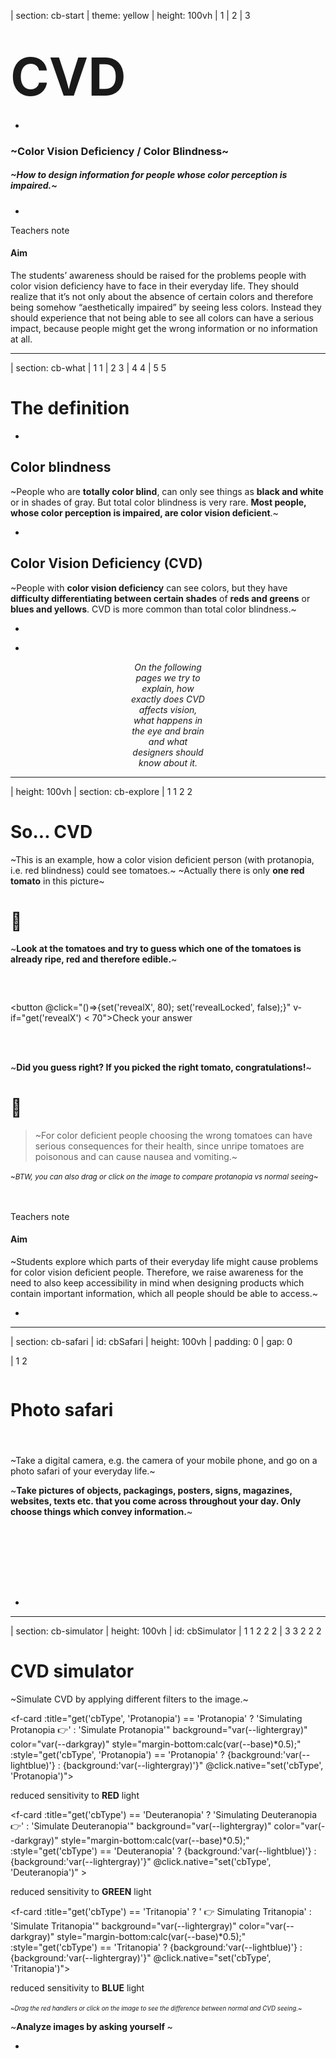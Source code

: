 



| section: cb-start
| theme: yellow
| height: 100vh
| 1
| 2
| 3


# <big><big><big><big><big><big style="color:var(--white)">CVD</big></big></big></big></big></big> 

-

### ~Color Vision Deficiency / Color Blindness~

##### ~How to design information for people whose color perception is impaired.~

-

<!-- ~*(Richard Spencer, Kristin Kreer)*~ -->

<!-- <f-embed src="./menu.md" /> -->

<f-next-button title="Let's start" style="margin: var(--base8) 0;" />




<f-notes>

<summary>Teachers note</summary>

#### Aim

The students’ awareness should be raised for the problems people with color vision deficiency have to face in their everyday life. They should realize that it’s not only about the absence of certain colors and therefore being somehow “aesthetically impaired” by seeing less colors. Instead they should experience that not being able to see all colors can have a serious impact, because people might get the wrong information or no information at all.

</f-notes>











---

| section: cb-what
| 1 1
| 2 3
| 4 4
| 5 5

<f-inline>

<f-fact-icon size="large" />

# The definition

</f-inline>

-

## Color blindness

~People who are **totally color blind**, can only see things as **black and white** or in shades of gray. But total color blindness is very rare. **Most people, whose color perception is impaired, are color vision deficient**.~

-

## Color Vision Deficiency (CVD)

~People with **color vision deficiency** can see colors, but they have **difficulty differentiating between certain shades** of **reds and greens** or **blues and yellows**. CVD is more common than total color blindness.~

-

<!-- <f-hr /> -->

-

<!-- <f-inline> -->

<div style="text-align:center; padding:0 20vw;">

*On the following pages we try to explain, how exactly does CVD affects vision, what happens in the eye and brain and what designers should know about it.*

<f-next-button title="Next" style="flex:1;" />

</div>



<!-- </f-inline> -->












---

| height: 100vh
| section: cb-explore
| 1 1 2 2 

<!-- ##### EXPLORE -->
# So... CVD

<p />

<div v-if="get('revealX') < 75">

  <p />

<f-inline>

  ~This is an example, how a color vision deficient person (with protanopia, i.e. red blindness) could see tomatoes.~ 
  ~Actually there is only **<span style="color:var(--red)">one red tomato</span>** in this picture~

</f-inline>

<!-- <f-icon :size="'large'" :icon="'Activity'" style="width:15vw;" /> -->
<f-inline>

# 🤔

~**Look at the tomatoes and try to guess which one of the tomatoes is already ripe, red and therefore edible.**~

</f-inline>


### &nbsp;

<button @click="()=>{set('revealX', 80); set('revealLocked', false);}" v-if="get('revealX') < 70">Check your answer</button>

</div>



<div v-if="get('revealX') > 75">

  <br />
  <br />

  ~**Did you guess right? If you picked the right tomato, congratulations!**~
  
  <f-inline>
  
   # 🤢
  
  > ~For color deficient people choosing the wrong tomatoes can have serious consequences for their health, since unripe tomatoes are poisonous and can cause nausea and vomiting.~

  </f-inline>

  <small>~*BTW, you can also drag or click on the image to compare protanopia vs normal seeing*~</small>

  <br />
  <br />

  <f-next-button title="Next: go outside!" />

</div>

<f-notes>
  
  <summary>Teachers note</summary>
  
  #### Aim

  ~Students explore which parts of their everyday life might cause problems for color vision deficient people. Therefore, we raise awareness for the need to also keep accessibility in mind when designing products which contain important information, which all people should be able to access.~

</f-notes>


-

<ColorblindnessJuxtapose 
  :imageUrl="'images/tomatoes-test__ps2.jpg'" 
  :revealed="get('revealX',0)" 
  :locked="get('revealLocked', true)" 
  :juxtId="'compare'" 
  :upload="false"
  :cbType="'Protanopia'"
  style="box-shadow:0 0 4px 0 hsla(0,0%,0%,0.3);padding:var(--base) var(--base2); border-radius:var(--base)" 
/>






---

| section: cb-safari
| id: cbSafari
| height: 100vh
| padding: 0
| gap: 0

| 1 2



<div style="display:grid; grid-template-rows: auto 100px; padding:var(--content-padding); height:100%;">

  <div>
  
  <f-inline>

  <f-activity-icon size="large" />

  # Photo safari

  </f-inline>

  #### &nbsp;

  ~Take a digital camera, e.g. the camera of your mobile phone, and go on a photo safari of your everyday life.~

  ~**Take pictures of objects, packagings, posters, signs, magazines, websites, texts etc. that you come across throughout your day. Only choose things which convey information.**~
  
  </div>


  <div>
    <f-next-button title="Analyze your photos" style="margin:var(--base2) 0 var(--base2) 0" />
  </div>

</div>

-

<f-image src="images/explore-go-outside.jpg" />






















<!-- 

 SSSSSS    IIIIIII    M     M    U     U    L           AAAA     TTTTTTT     OOOOO     RRRRRR 
S             I       M M  MM    U     U    L          A    A       T       O     O    R     R
 SSSSS        I       M  M  M    U     U    L          A    A       T       O     O    R     R
      S       I       M     M    U     U    L          AAAAAA       T       O     O    RRRRRR 
SSSSSS     IIIIIII    M     M     UUUUU     LLLLLLL    A    A       T        OOOOO     R    R

 -->








---

| section: cb-simulator
| height: 100vh
| id: cbSimulator
| 1 1 2 2 2
| 3 3 2 2 2


# CVD simulator

~Simulate CVD by applying different filters to the image.~


<p />

<f-card :title="get('cbType', 'Protanopia') == 'Protanopia' ? 'Simulating Protanopia 👉' : 'Simulate Protanopia'"   background="var(--lightergray)" color="var(--darkgray)" style="margin-bottom:calc(var(--base)*0.5);" :style="get('cbType', 'Protanopia') == 'Protanopia' ? {background:'var(--lightblue)'} : {background:'var(--lightergray)'}" @click.native="set('cbType', 'Protanopia')">

<p v-if="get('cbType', 'Protanopia') == 'Protanopia'" style="font-size:100%;">reduced sensitivity to <b>RED</b> light</p>

</f-card>

<f-card :title="get('cbType') == 'Deuteranopia' ? 'Simulating Deuteranopia 👉' : 'Simulate Deuteranopia'" background="var(--lightergray)" color="var(--darkgray)" style="margin-bottom:calc(var(--base)*0.5);" :style="get('cbType') == 'Deuteranopia' ? {background:'var(--lightblue)'} : {background:'var(--lightergray)'}" @click.native="set('cbType', 'Deuteranopia')" >

<p v-if="get('cbType') == 'Deuteranopia'" style="font-size:100%;">reduced sensitivity to <b>GREEN</b> light</p>

</f-card>

<f-card :title="get('cbType') == 'Tritanopia' ? ' 👉 Simulating Tritanopia' : 'Simulate Tritanopia'" background="var(--lightergray)" color="var(--darkgray)" style="margin-bottom:calc(var(--base)*0.5);" :style="get('cbType') == 'Tritanopia' ? {background:'var(--lightblue)'} : {background:'var(--lightergray)'}" @click.native="set('cbType', 'Tritanopia')">

<p v-if="get('cbType') == 'Tritanopia'" style="font-size:100%">reduced sensitivity to <b>BLUE</b> light</p>

</f-card>

<small><small>~*Drag the red handlers or click on the image to see the difference between normal and CVD seeing.*~</small></small>
&nbsp; 
<f-hr />

<f-inline>

<f-activity-icon size="large" />

~**Analyze images by asking yourself <f-sidebar title="these questions." src="./cb-analyze-images.md" width="50vw" />**~

</f-inline>

<f-hr />

<f-next-button style="margin:var(--base4) 0" />



-

<div style="height:100vh; position: sticky; top:0">

<ColorblindnessJuxtapose 
  :imageUrl="get('cbSimImg', 'images/cb-metro.jpg')" 
  :revealed="25" 
  :locked="false"
  :cbType="get('cbType', 'Protanopia')"
  style="box-shadow:0 0 4px 0 hsla(0,0%,0%,0.3);padding:var(--base) var(--base2); border-radius:var(--base)"
/>
<!-- <button v-on:click="set('cbSimImg', 'images/crayons.png')">swap</button> -->
</div>













---

| section: cb-facts
| 1 1 1 1 
| 2 3 4 5
| 6 6 6 7
| 8 8 8 8
| height: 100vh


# <f-fact-icon size="large" />Short summary about CVD 
<!-- ~<small>Source: <a href="http://www.colourblindawareness.org/" target="_blank">http://www.colourblindawareness.org/</a></small>~ -->

#### &nbsp;

#### ~There are different types of CVD:~

-

~***Protanomaly/ protanopia***<br />reduced/missing sensitivity to **RED** light~

-

~***Deuteranomaly/ deuteranopia***<br />reduced/missing sensitivity to **GREEN** light.~

-

~***Tritanomaly/ tritanopia***<br />reduced/missing sensitivity to **BLUE** light.~

-

~***Achromatopsia***<br />**complete** colour blindness (everything seen in shades of grey).~

-

~The **-nopias** are more severe cases than **-anomalies**~
~"-anomaly" means that perception of certain light is reduced while "-nopia" means it is missing. We shall come back to this later in more detail.~

-

-

<f-next-button title=" " style="align-self:end;" />




---

| 1 1 1
| 2 3 4
| 2 3 4
| 2 3 4
| 2 3 4
| 5 5 5

# <f-fact-icon size="large" />Short summary about CVD 

-

~**Tritanomaly and achromatopsia are extremely rare** forms of CVD and are both caused by autosomal recessive alleles. People with these forms of CVD inherit two faulty versions (alleles) of genes for normal cone functioning, one from each parent.~

-

~**Protanomaly and deuteranomaly are the more common forms of CVD**, with deuteranomaly being the most common. People with deuteranomaly and protanomaly are collectively known as **red-green colour blind**. They have difficulty distinguishing between reds, greens, browns and oranges. They also commonly confuse different types of blue and purple.~

-

~Colour blindness (colour vision deficiency, or CVD) affects approximately **1 in 12 men** (8%) and **1 in 200 women** in the world.~

-

<f-next-button title=" " />










---


<center>

  # But why?

</center>











---

| section: cb-eye
| height: 100vh
| 1 2



<!-- ##### EXPLAIN  -->
# 👁️‍🗨️ The eye

<f-hr style="margin:var(--base6) 0" />

~When it comes to color vision, the **retina** is the part of the eye which is important.~
~It is at the back of the eye and contains two types of photoreceptor cells which detect light:~

#### ~Rods and cones.~

<f-next-button title="Rods and cones" style="margin:var(--base6) 0" />

-

<figure style="width:100%; height:100%; display:flex; justify-content:center; align-items: center; margin: 0;">
  <img src="./images/eye.svg" />
</figure>










---

| height: 100vh
| 1 2


<!-- ##### EXPLAIN  -->
# The eye
### Rods and cones

<f-hr style="margin:var(--base6) 0" />

~Rods and cones contain different light-sensitive pigments which absorb light and undergo a chemical change (“bleaching”) which releases energy. This results in increased permeability of photoreceptor membranes to sodium ions.~

~Sodium ions diffuse into the photoreceptors, creating a generator potential. If a threshold level is reached, an action potential is created in a nearby bipolar neuron. This connects to neurons in the optic nerve which carry impulses to the brain.~

~**Rods** are located in the peripheral parts of the retina and detect light, but not the color of light.
Rods are sensitive to dim light. The photosensitive pigment in rods (rhodopsin) bleaches at low light intensity.~

~**Cones** are found closely packed in the fovea. They contain the photosensitive pigment iodopsin.~
~There are three types which are sensitive to red, green and blue lights (see also RGB color model).~
~One cone joins one bipolar neuron, so that, compared to rods, they are less sensitive at low light intensity.~ 
~That’s why you can’t see colors in the dark.~

~(For more details, read the worksheets on The Eye).~

<f-next-button style="margin:var(--base6) 0" />

-

s







---

<!-- ##### EXPLAIN  -->
# The eye
## Tasks

<f-hr style="margin:var(--base6) 0" />

1. ~Have a look at the article about color vision on wikipedia.org:
https://en.wikipedia.org/wiki/Color_vision~


2. ~You learned that cones are responsible for color vision. There are three different types of cones. Find out how color perception works in the eye.~


3. ~In the text it says “color is not a property of electromagnetic radiation, but a feature of visual perception by an observer”. Find out what is meant by this (see “Subjectivity of color perception”).~






---

| section: cb-designer
| gap: 2vmin


| 1 1 1 1
| 2 3 4 5



<f-inline style="--base:8px; justify-content:space-between;">

<div style="flex:0 1 32%; box-shadow:0 0 3px 0 hsla(0,0%,0%,0.3); padding:1vw;border-radius:var(--base)">

#### Background color

<f-inline>
  <div>
    <div 
      style="width:8vw;height:8vw; " 
      :style="{ background:hsb2hsl( get('h51',44), get('s51',77), get('b51',100) ) }"
    ></div>
  </div>

  <div style="flex:1">
    <f-slider title="H" :value="get('h51', 44)" v-on:input="set('h51', $event)" to="360" integer />
    <f-slider title="S" :value="get('s51', 77)" v-on:input="set('s51', $event)" to="100" integer />
    <f-slider title="B" :value="get('b51', 100)" v-on:input="set('b51', $event)" to="100" integer />
  </div>
</f-inline>
</div>

<div style="flex:0 1 32%; box-shadow:0 0 3px 0 hsla(0,0%,0%,0.3); padding:1vw;border-radius:var(--base)">

#### Heading color

<f-inline>
  <div>
    <div 
      style="width:8vw;height:8vw; " 
      :style="{ background:hsb2hsl( get('h52',44), get('s52',77), get('b52',77) ) }"
    ></div>
  </div>

  <div style="flex:1">
    <f-slider title="H" :value="get('h52', 44)" v-on:input="set('h52', $event)" to="360" integer />
    <f-slider title="S" :value="get('s52', 77)" v-on:input="set('s52', $event)" to="100" integer />
    <f-slider title="B" :value="get('b52', 77)" v-on:input="set('b52', $event)" to="100" integer />
  </div>
</f-inline>

</div>

<div style="flex:0 1 32%; box-shadow:0 0 3px 0 hsla(0,0%,0%,0.3); padding:1vw;border-radius:var(--base)">

#### Text color

<f-inline>
  <div>
    <div 
      style="width:8vw;height:8vw; " 
      :style="{ background:hsb2hsl( get('h53',44), get('s53',77), get('b53',77) ) }"
    ></div>
  </div>
  <div style="flex:1">
    <f-slider title="H" :value="get('h53', 44)" v-on:input="set('h53', $event)" to="360" integer />
    <f-slider title="S" :value="get('s53', 77)" v-on:input="set('s53', $event)" to="100" integer />
    <f-slider title="B" :value="get('b53', 77)" v-on:input="set('b53', $event)" to="100" integer />
  </div>
</f-inline>

</div>


</f-inline>

-

<Poster 
  :bgColor="hsb2hsl( get('h51',44), get('s51',77), get('b51',100) )" 
  :headingColor="hsb2hsl( get('h52',44), get('s52',77), get('b52',77) )" 
  :textColor="hsb2hsl( get('h53',44), get('s53',77), get('b53',77) )" 
  :type="'Normal'"
/>

-


<Poster 
  :bgColor="colorblind( hsb2hsl( get('h51',44), get('s51',77), get('b51',100) ), 'protanopia' )" 
  :headingColor="colorblind( hsb2hsl( get('h52',44), get('s52',77), get('b52',77) ), 'protanopia' )" 
  :textColor="colorblind( hsb2hsl( get('h53',44), get('s53',77), get('b53',77) ), 'protanopia' )" 
  :type="'Protanopia'"
/>

-

<Poster 
  :bgColor="colorblind( hsb2hsl( get('h51',44), get('s51',77), get('b51',100) ), 'deuteranopia' )" 
  :headingColor="colorblind( hsb2hsl( get('h52',44), get('s52',77), get('b52',77) ), 'deuteranopia' )" 
  :textColor="colorblind( hsb2hsl( get('h53',44), get('s53',77), get('b53',77) ), 'deuteranopia' )" 
  :type="'Deuteranopia'"
/>

-

<Poster 
  :bgColor="colorblind( hsb2hsl( get('h51',44), get('s51',77), get('b51',100) ), 'tritanopia' )" 
  :headingColor="colorblind( hsb2hsl( get('h52',44), get('s52',77), get('b52',77) ), 'tritanopia' )" 
  :textColor="colorblind( hsb2hsl( get('h53',44), get('s53',77), get('b53',77) ), 'tritanopia' )" 
  :type="'Tritanopia'"
/>






---











---

| id: contrast

| 1 1 1 1
| 2 2 2 3 
| 4 4 5 5

<!-- ##### EXPLAIN -->
# Color contrast and harmony

<f-hr style="margin:var(--base6) 0" />

-

## Task 3

Given are a headline and a text on a background. Choose the colors for the background, the headline and the text so that the palette fits to the article, the colors form a harmonious palette and the headline is more prominent than the text.

If possible, discuss your results with someone.

-



-

<f-hr style="margin:var(--base6) 0; visibility: hidden" />

<f-inline>

<div style="flex:1">

#### Background

<f-slider title="H" :value="get('h51', 44)" v-on:input="set('h51', $event)" from="0" to="360" integer />
<f-slider title="S" :value="get('s51', 77)" v-on:input="set('s51', $event)" to="100" integer />
<f-slider title="B" :value="get('b51', 100)" v-on:input="set('b51', $event)" to="100" integer />

</div>
<div style="flex:1">

#### Heading

<f-slider title="H" :value="get('h52', 44)" v-on:input="set('h52', $event)" to="360" integer />
<f-slider title="S" :value="get('s52', 77)" v-on:input="set('s52', $event)" to="100" integer />
<f-slider title="B" :value="get('b52', 77)" v-on:input="set('b52', $event)" to="100" integer />

</div>
<div style="flex:1">

#### Text

<f-slider title="H" :value="get('h53', 44)" v-on:input="set('h53', $event)" to="360" integer />
<f-slider title="S" :value="get('s53', 77)" v-on:input="set('s53', $event)" to="100" integer />
<f-slider title="B" :value="get('b53', 77)" v-on:input="set('b53', $event)" to="100" integer />
</div>


</f-inline>

-

<div style="padding: var(--base8); min-height:500px; height:100%" :style="{
  background: hsb2hsl( get('h51',44), get('s51',77), get('b51',100) )
}">

<h1 :style="{
  color: hsb2hsl( get('h52',44), get('s52',77), get('b52',77) )
}">Halloo</h1>

<p :style="{
  color: hsb2hsl( get('h53',44), get('s53',77), get('b53',77) )
}">Deutsches Ipsum Dolor meliore Hockenheim et Spezi Te Käsefondue utamur genau Exerci Donaudampfschiffahrtsgesellschaftskapitän eu Kaftfahrzeug-Haftpflichtversicherung Principes Hackfleisch eos Fußball His Wiener Schnitzel moderatius Deutsche Mark.</p>

</div>






---













































---


RYB wheel





<f-scene width="300" height="300" grid>
  <f-group :rotation="-195">
  <f-arc
    v-for="(c,i) in colorscale('yellow','blue', 6)" 
    :key="c+i"
    :fill="c"
    stroke
    :start-angle="(360 / 12 * i)"
    :end-angle="(360 / 12 * (i+1))"
    :r="2"
    :inner-radius="1"
  />
  <f-arc
    v-for="(c,i) in colorscale('blue','red', 6)" 
    :key="c+i"
    :fill="c"
    stroke
    :start-angle="(360 / 12 * i + 120)"
    :end-angle="(360 / 12 * (i+1) + 120)"
    :r="2"
    :inner-radius="1"
  />
  <f-arc
    v-for="(c,i) in colorscale('red','yellow', 5)" 
    :key="c+i"
    :fill="c"
    stroke
    :start-angle="(360 / 12 * i + 120 + 120)"
    :end-angle="(360 / 12 * (i+1) + 120 + 120)"
    :r="2"
    :inner-radius="1"
  />
  </f-group>
</f-scene>

















---

| 1 1 1 1
| 2 3 3 3

## Color blindness types

-

<f-slider title="Slice count" set="c" from="8" to="64" integer />
  
-

<div style="display: flex; flex-wrap: wrap">
  
  <div>
  <b>Normal vision</b><br><br>
  <f-scene width="150" height="150" grid>
    <f-group v-for="(count,i) in range(0,2)" :key="i">
    <f-arc
      v-for="(a,j) in range(0,360,360 / get('c',8))"
      :key="j"
      :fill="hsl(a,100,scale(count,0,2,30,70))"
      stroke
      :start-angle="a"
      :end-angle="a + (360 / get('c',8))"
      :r="scale(count,0,2,1,1.5)"
      :inner-radius="scale(count,0,2,1,1.5) - 0.25"
    />
    </f-group>
  </f-scene>
  </div>

  <div v-for="type in [
    'achromatomaly',
    'achromatopsia',
    'deuteranomaly',
    'deuteranopia',
    'protanomaly',
    'protanopia',
    'tritanomaly',
    'tritanopia'
  ]">
  <b>{{ type }}</b><br><br>
  <f-scene  width="150" height="150" grid>
    <f-group v-for="(count,i) in range(0,2)" :key="i">
    <f-arc
      v-for="(a,j) in range(0,360,360 / get('c',8))"
      :key="j"
      :fill="colorblind(hsl(a,100,scale(count,0,2,30,70)), type)"
      stroke
      :start-angle="a"
      :end-angle="a + (360 / get('c',8))"
      :r="scale(count,0,2,1,1.5)"
      :inner-radius="scale(count,0,2,1,1.5) - 0.25"
    />
    </f-group>
  </f-scene>
  </div>
</div>











---

| 1 1 1
| 2 3 4

## Contrast checker

-

<f-slider title="Background color hue" set="c1" integer />
<f-slider title="Foreground color brightness" set="c2" to="100" integer />

-

<div style="padding: var(--base2)" :style="{
  background: hsl(get('c1',0)),
  '--primary': hsl(0, 0, get('c2',0))
}">

<h2>Halloo {{ contrast(hsl(get('c1',0)),hsl(0, 0, get('c2',0))) < 4.5 ? '⚠️' : ' ' }}</h2>

##### Contrast ratio: {{ contrast(hsl(get('c1',0)),hsl(0, 0, get('c2',0))) }}

Deutsches Ipsum Dolor meliore Hockenheim et Spezi Te Käsefondue utamur genau Exerci Donaudampfschiffahrtsgesellschaftskapitän eu Kaftfahrzeug-Haftpflichtversicherung Principes Hackfleisch eos Fußball His Wiener Schnitzel moderatius Deutsche Mark.

<button>Käsefondue</button>

</div>

-

<div style="padding: var(--base2)" :style="{
  background: colorblind(hsl(get('c1',0))),
  '--primary': colorblind(hsl(0, 0, get('c2',0)))
}">

<h2>Halloo {{ contrast(colorblind(hsl(get('c1',0))),colorblind(hsl(0, 0, get('c2',0))) ) < 4.5 ? '⚠️' : '' }}</h2>

##### Contrast ratio: {{ contrast(colorblind(hsl(get('c1',0))),colorblind(hsl(0, 0, get('c2',0)))) }}

Deutsches Ipsum Dolor meliore Hockenheim et Spezi Te Käsefondue utamur genau Exerci Donaudampfschiffahrtsgesellschaftskapitän eu Kaftfahrzeug-Haftpflichtversicherung Principes Hackfleisch eos Fußball His Wiener Schnitzel moderatius Deutsche Mark.

<button>Käsefondue</button>

</div>

---

# Done

<a class="tertiary" href="..">← Back to projects</a>
